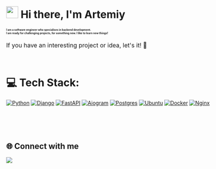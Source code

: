<div width="100%" style="width:100%;min-width:1000px;">
 <h1 align=""><img src="https://github.com/blackcater/blackcater/raw/main/images/Hi.gif" height="32"/> Hi there, I'm Artemiy</h1>
 
#### <div align="" style="font-size:0.5em;">I am a software engineer who specialises in backend development.<br/> I am ready for challenging projects, for something new. I like to learn new things!</div>
<span style="font-size:16px;">If you have an interesting project or idea, let's it! 🐍</span>




<br/>


<table>

# 💻 Tech Stack:
[![Python](https://img.shields.io/badge/Python-black?style=for-the-badge&logo=python&logoColor=white)](<https://python.org/>)
[![Django](https://img.shields.io/badge/Django-%230c4b33?style=for-the-badge&logo=django&logoColor=white)](<https://djangoproject.com/>)
[![FastAPI](https://img.shields.io/badge/FastAPI-%231e2129?style=for-the-badge&logo=fastapi&logoColor=%23009688)](<https://fastapi.tiangolo.com/>)
[![Aiogram](https://img.shields.io/badge/Aiogram-%23009cfb?style=for-the-badge&logo=aiogram&logoColor=%23009688)](<https://docs.aiogram.dev/>)
[![Postgres](https://img.shields.io/badge/postgres-%23316192.svg?style=for-the-badge&logo=postgresql&logoColor=white)](<https://www.postgresql.org/>)
[![Ubuntu](https://img.shields.io/badge/Ubuntu-%23e95420?style=for-the-badge&logo=ubuntu&logoColor=white)](<https://ubuntu.com/>)
[![Docker](https://img.shields.io/badge/docker-%230db7ed.svg?style=for-the-badge&logo=docker&logoColor=white)](<https://www.docker.com/>)
[![Nginx](https://img.shields.io/badge/Nginx-%23009639?style=for-the-badge&logo=nginx&logoColor=white)](<https://tailwindcss.com/>)
</tr>
</table>

</br>
</br>


## 🌐 Connect with me
<div align="">
<a href="https://t.me/artemiybardian" target="_blank">
<img src=https://img.shields.io/badge/telegram-%2324292e.svg?&style=for-the-badge&logo=telegram&logoColor=bluealt=Telegram style="margin-bottom: 5px;" />
</a>
 
</div>
<div align="right" style="margin-top:40px;">
<br/>
<br/>
</div>
</div>
